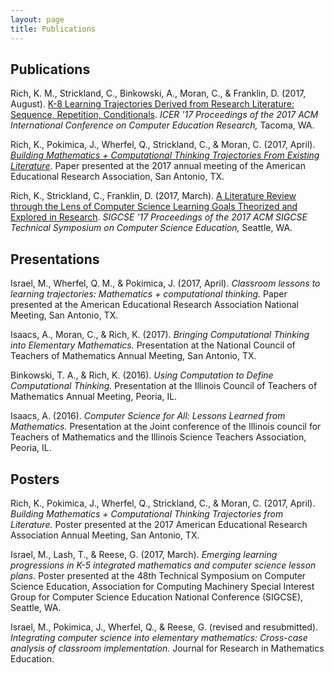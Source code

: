 ```yaml
---
layout: page
title: Publications
---
```



## Publications
Rich, K. M., Strickland, C., Binkowski, A., Moran, C., &amp; Franklin, D. (2017, August). [K-8 Learning Trajectories Derived from Research Literature: Sequence, Repetition, Conditionals](http://dl.acm.org/citation.cfm?id=3106166&CFID=797810216&CFTOKEN=11574041). *ICER '17 Proceedings of the 2017 ACM International Conference on Computer Education Research,* Tacoma, WA.

Rich, K., Pokimica, J., Wherfel, Q., Strickland, C., &amp; Moran, C. (2017, April). [*Building Mathematics + Computational Thinking Trajectories From Existing Literature*](http://www.aera.net/Publications/Online-Paper-Repository/AERA-Online-Paper-Repository/Owner/984843). Paper presented at the 2017 annual meeting of the American Educational Research Association, San Antonio, TX.

Rich, K., Strickland, C., Franklin, D. (2017, March). [A Literature Review through the Lens of Computer Science Learning Goals Theorized and Explored in Research](http://dl.acm.org/citation.cfm?id=3017772&CFID=786772246&CFTOKEN=85602627). *SIGCSE '17 Proceedings of the 2017 ACM SIGCSE Technical Symposium on Computer Science Education,* Seattle, WA. 

## Presentations
Israel, M., Wherfel, Q. M., &amp; Pokimica, J. (2017, April). *Classroom lessons to learning trajectories: Mathematics + computational thinking.* Paper presented at the American Educational Research Association National Meeting, San Antonio, TX.

Isaacs, A., Moran, C., &amp; Rich, K. (2017). *Bringing Computational Thinking into Elementary Mathematics.* Presentation at the National Council of Teachers of Mathematics Annual Meeting, San Antonio, TX.

Binkowski, T. A., &amp; Rich, K. (2016). *Using Computation to Define Computational Thinking.* Presentation at the Illinois Council of Teachers of Mathematics Annual Meeting, Peoria, IL.

Isaacs, A. (2016). *Computer Science for All: Lessons Learned from Mathematics.* Presentation at the Joint conference of the Illinois council for Teachers of Mathematics and the Illinois Science Teachers Association, Peoria, IL.

## Posters
Rich, K., Pokimica, J., Wherfel, Q., Strickland, C., &amp; Moran, C. (2017, April). *Building Mathematics + Computational Thinking Trajectories from Literature.* Poster presented at the 2017 American Educational Research Association Annual Meeting, San Antonio, TX.

Israel, M., Lash, T., &amp; Reese, G. (2017, March). *Emerging learning progressions in K-5 integrated mathematics and computer science lesson plans.* Poster presented at the 48th Technical Symposium on Computer Science Education, Association for Computing Machinery Special Interest Group for Computer Science Education National Conference (SIGCSE), Seattle, WA.

Israel, M., Pokimica, J., Wherfel, Q., &amp; Reese, G. (revised and resubmitted). *Integrating computer science into elementary mathematics: Cross-case analysis of classroom implementation.* Journal for Research in Mathematics Education.

